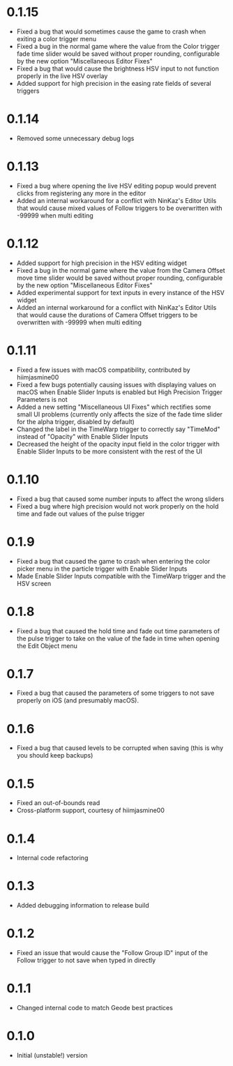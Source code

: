 # 0.1.15
- Fixed a bug that would sometimes cause the game to crash when exiting a color trigger menu
- Fixed a bug in the normal game where the value from the Color trigger fade time slider would be saved without proper rounding, configurable by the new option "Miscellaneous Editor Fixes"
- Fixed a bug that would cause the brightness HSV input to not function properly in the live HSV overlay
- Added support for high precision in the easing rate fields of several triggers

# 0.1.14
- Removed some unnecessary debug logs

# 0.1.13
- Fixed a bug where opening the live HSV editing popup would prevent clicks from registering any more in the editor
- Added an internal workaround for a conflict with NinKaz's Editor Utils that would cause mixed values of Follow triggers to be overwritten with -99999 when multi editing

# 0.1.12
- Added support for high precision in the HSV editing widget
- Fixed a bug in the normal game where the value from the Camera Offset move time slider would be saved without proper rounding, configurable by the new option "Miscellaneous Editor Fixes"
- Added experimental support for text inputs in every instance of the HSV widget
- Added an internal workaround for a conflict with NinKaz's Editor Utils that would cause the durations of Camera Offset triggers to be overwritten with -99999 when multi editing

# 0.1.11
- Fixed a few issues with macOS compatibility, contributed by hiimjasmine00
- Fixed a few bugs potentially causing issues with displaying values on macOS when Enable Slider Inputs is enabled but High Precision Trigger Parameters is not
- Added a new setting "Miscellaneous UI Fixes" which rectifies some small UI problems (currently only affects the size of the fade time slider for the alpha trigger, disabled by default)
- Changed the label in the TimeWarp trigger to correctly say "TimeMod" instead of "Opacity" with Enable Slider Inputs
- Decreased the height of the opacity input field in the color trigger with Enable Slider Inputs to be more consistent with the rest of the UI

# 0.1.10
- Fixed a bug that caused some number inputs to affect the wrong sliders
- Fixed a bug where high precision would not work properly on the hold time and fade out values of the pulse trigger

# 0.1.9
- Fixed a bug that caused the game to crash when entering the color picker menu in the particle trigger with Enable Slider Inputs
- Made Enable Slider Inputs compatible with the TimeWarp trigger and the HSV screen

# 0.1.8
- Fixed a bug that caused the hold time and fade out time parameters of the pulse trigger to take on the value of the fade in time when opening the Edit Object menu

# 0.1.7
- Fixed a bug that caused the parameters of some triggers to not save properly on iOS (and presumably macOS).

# 0.1.6
- Fixed a bug that caused levels to be corrupted when saving (this is why you should keep backups)

# 0.1.5
- Fixed an out-of-bounds read
- Cross-platform support, courtesy of hiimjasmine00

# 0.1.4
- Internal code refactoring

# 0.1.3
- Added debugging information to release build

# 0.1.2
- Fixed an issue that would cause the "Follow Group ID" input of the Follow trigger to not save when typed in directly

# 0.1.1
- Changed internal code to match Geode best practices

# 0.1.0
- Initial (unstable!) version